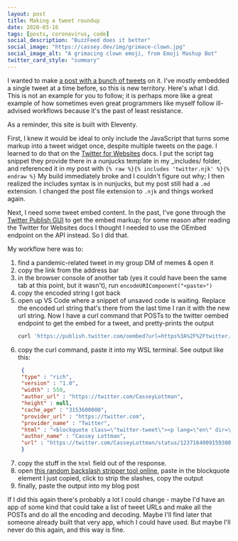 ```yaml
---
layout: post
title: Making a tweet roundup
date: 2020-03-16
tags: [posts, coronavirus, code]
social_description: "BuzzFeed does it better"
social_image: "https://cassey.dev/img/grimace-clown.jpg"
social_image_alt: "A grimacing clown emoji, from Emoji Mashup Bot"
twitter_card_style: "summary"
---
```


I wanted to make [a post with a bunch of tweets](/posts/2020-03-16-coronavirus-memes/) on it. I've mostly embedded a single tweet at a time before, so this is new territory. Here's what I did. This is not an example for you to follow; it is perhaps more like a great example of how sometimes even great programmers like myself follow ill-advised workflows because it's the past of least resistance.

As a reminder, this site is built with Eleventy.

First, I knew it would be ideal to only include the JavaScript that turns some markup into a tweet widget once, despite multiple tweets on the page. I learned to do that on the [Twitter for Websites](https://developer.twitter.com/en/docs/twitter-for-websites/javascript-api/guides/set-up-twitter-for-websites) docs. I put the script tag snippet they provide there in a nunjucks template in my \_includes/ folder, and referenced it in my post with `{% raw %}{% includes 'twitter.njk' %}{% endraw %}` My build immediately broke and I couldn't figure out why; I then realized the includes syntax is in nunjucks, but my post still had a `.md` extension. I changed the post file extension to `.njk` and things worked again.

Next, I need some tweet embed content. In the past, I've gone through the [Twitter Publish GUI](https://publish.twitter.com/) to get the embed markup; for some reason after reading the Twitter for Websites docs I thought I needed to use the OEmbed endpoint on the API instead. So I did that.

My workflow here was to:

1. find a pandemic-related tweet in my group DM of memes & open it
1. copy the link from the address bar
1. in the browser console of another tab (yes it could have been the same tab at this point, but it wasn't), run `encodeURIComponent("<paste>")`
1. copy the encoded string I got back
1. open up VS Code where a snippet of unsaved code is waiting. Replace the encoded url string that's there from the last time I ran it with the new url string. Now I have a curl command that POSTs to the twitter oembed endpoint to get the embed for a tweet, and pretty-prints the output
   ``` bash
   curl 'https://publish.twitter.com/oembed?url=https%3A%2F%2Ftwitter.com%2FCasseyLottman%2Fstatus%2F1237164009159380994&omit_script=true' | json_pp
   ```
1. copy the curl command, paste it into my WSL terminal. See output like this:
   ``` json
    {
    "type" : "rich",
    "version" : "1.0",
    "width" : 550,
    "author_url" : "https://twitter.com/CasseyLottman",
    "height" : null,
    "cache_age" : "3153600000",
    "provider_url" : "https://twitter.com",
    "provider_name" : "Twitter",
    "html" : "<blockquote class=\"twitter-tweet\"><p lang=\"en\" dir=\"ltr\">Today in: there are no developers on Earth who actually routinely test React components.  <br><br>So I spent most of the afternoon trying to get a thing working in React tests: shallow rendering a thing that depends on useContext.  1/x</p>&mdash; Cassey Lottman (@CasseyLottman) <a href=\"https://twitter.com/CasseyLottman/status/1237164009159380994?ref_src=twsrc%5Etfw\">March 9, 2020</a></blockquote>\n",
    "author_name" : "Cassey Lottman",
    "url" : "https://twitter.com/CasseyLottman/status/1237164009159380994"
    }
   ```
1. copy the stuff in the `html` field out of the response.
1. open [this random backslash stripper tool online](https://www.browserling.com/tools/strip-slashes), paste in the blockquote element I just copied, click to strip the slashes, copy the output
1. finally, paste the output into my blog post

If I did this again there's probably a lot I could change - maybe I'd have an app of some kind that could take a list of tweet URLs and make all the POSTs and do all the encoding and decoding. Maybe I'll find later that someone already built that very app, which I could have used. But maybe I'll never do this again, and this way is fine.
